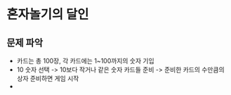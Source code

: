# 혼자놀기의 달인

## 문제 파악

- 카드는 총 100장, 각 카드에는 1~100까지의 숫자 기입
- 10 숫자 선택 -> 10보다 작거나 같은 숫자 카드들 준비 -> 준비한 카드의 수만큼의 상자 준비하면 게임 시작
-
